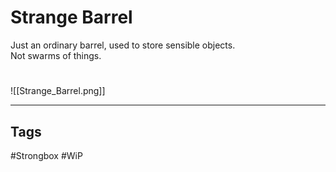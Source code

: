 # Strange Barrel
Just an ordinary barrel, used to store sensible objects.  
Not swarms of things.

#
![[Strange_Barrel.png]]

---
## Tags
#Strongbox
#WiP